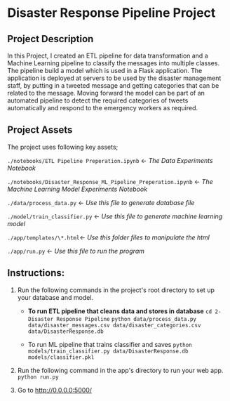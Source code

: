 # Disaster Response Pipeline Project

## Project Description

In this Project, I created an ETL pipeline for data transformation and a Machine Learning pipeline to classify the messages into multiple classes. The pipeline build a model which is used in a Flask application. The application is deployed at servers to be used by the disaster management staff, by putting in a tweeted message and getting categories that can be related to the message. Moving forward the model can be part of an automated pipeline to detect the required categories of tweets automatically and respond to the emergency workers as required.

## Project Assets

The project uses following key assets;

`./notebooks/ETL Pipeline Preperation.ipynb` <- _The Data Experiments Notebook_

`./notebooks/Disaster_Response_ML_Pipeline_Preperation.ipynb` <- _The Machine Learning Model Experiments Notebook_

`./data/process_data.py` <- _Use this file to generate database file_

`./model/train_classifier.py` <- _Use this file to generate machine learning model_

`./app/templates/\*.html`<- _Use this folder files to manipulate the html_

`./app/run.py` <- _Use this file to run the program_

## Instructions:

1. Run the following commands in the project's root directory to set up your database and model.

   - **To run ETL pipeline that cleans data and stores in database**
     `cd 2- Disaster Response Pipeline`
     `python data/process_data.py data/disaster_messages.csv data/disaster_categories.csv data/DisasterResponse.db`

   - To run ML pipeline that trains classifier and saves
     `python models/train_classifier.py data/DisasterResponse.db models/classifier.pkl`

2. Run the following command in the app's directory to run your web app.
   `python run.py`

3. Go to http://0.0.0.0:5000/
